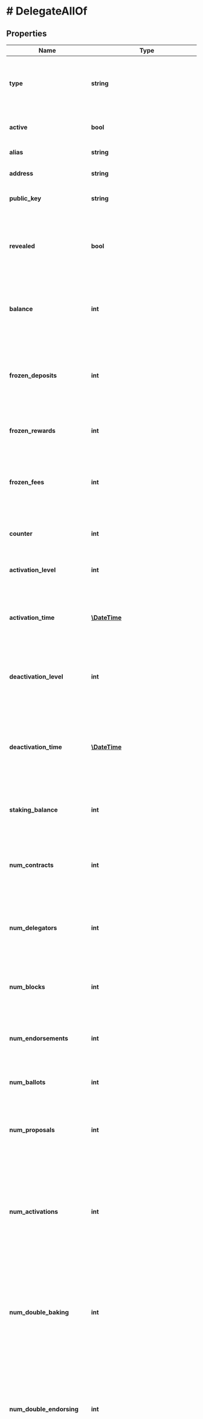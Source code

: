 # # DelegateAllOf

## Properties

Name | Type | Description | Notes
------------ | ------------- | ------------- | -------------
**type** | **string** | Type of the account, &#x60;delegate&#x60; - account, registered as a delegate (baker) | [optional]
**active** | **bool** | Delegation status (&#x60;true&#x60; - active, &#x60;false&#x60; - deactivated) | [optional]
**alias** | **string** | Name of the baking service | [optional]
**address** | **string** | Public key hash of the delegate (baker) | [optional]
**public_key** | **string** | Public key of the delegate (baker) | [optional]
**revealed** | **bool** | Public key revelation status. Unrevealed account can&#39;t send manager operation (transaction, origination etc.) | [optional]
**balance** | **int** | Total balance of the delegate (baker), including spendable and frozen funds (micro tez) | [optional]
**frozen_deposits** | **int** | Amount of security deposit, currently locked for baked (produced) blocks and (or) given endorsements (micro tez) | [optional]
**frozen_rewards** | **int** | Amount of currently frozen baking rewards (micro tez) | [optional]
**frozen_fees** | **int** | Amount of currently frozen fees paid by operations inside blocks, baked (produced) by the delegate (micro tez) | [optional]
**counter** | **int** | An account nonce which is used to prevent operation replay | [optional]
**activation_level** | **int** | Block height when delegate (baker) was registered as a baker last time | [optional]
**activation_time** | [**\DateTime**](\DateTime.md) | Block datetime when delegate (baker) was registered as a baker last time (ISO 8601, e.g. 2019-11-31) | [optional]
**deactivation_level** | **int** | Block height when delegate (baker) was deactivated as a baker because of lack of funds or inactivity | [optional]
**deactivation_time** | [**\DateTime**](\DateTime.md) | Block datetime when delegate (baker) was deactivated as a baker because of lack of funds or inactivity (ISO 8601, e.g. 2019-11-31) | [optional]
**staking_balance** | **int** | Sum of delegate (baker) balance and delegated funds minus frozen rewards (micro tez) | [optional]
**num_contracts** | **int** | Number of contracts, created (originated) and/or managed by the delegate (baker) | [optional]
**num_delegators** | **int** | Number of current delegators (accounts, delegated their funds) of the delegate (baker) | [optional]
**num_blocks** | **int** | Number of baked (validated) blocks all the time by the delegate (baker) | [optional]
**num_endorsements** | **int** | Number of given endorsements (approvals) by the delegate (baker) | [optional]
**num_ballots** | **int** | Number of submitted by the delegate ballots during a voting period | [optional]
**num_proposals** | **int** | Number of submitted (upvoted) by the delegate proposals during a proposal period | [optional]
**num_activations** | **int** | Number of account activation operations. Are used to activate accounts that were recommended allocations of tezos tokens for donations to the Tezos Foundation’s fundraiser | [optional]
**num_double_baking** | **int** | Number of double baking (baking two different blocks at the same height) evidence operations, included in blocks, baked (validated) by the delegate | [optional]
**num_double_endorsing** | **int** | Number of double endorsement (endorsing two different blocks at the same block height) evidence operations, included in blocks, baked (validated) by the delegate | [optional]
**num_nonce_revelations** | **int** | Number of seed nonce revelation (are used by the blockchain to create randomness) operations provided by the delegate | [optional]
**num_revelation_penalties** | **int** | Number of operations for all time in which rewards were lost due to unrevealed seed nonces by the delegate (synthetic type) | [optional]
**num_delegations** | **int** | Number of all delegation related operations (new delegator, left delegator, registration as a baker), related to the delegate (baker) | [optional]
**num_originations** | **int** | Number of all origination (deployment / contract creation) operations, related to the delegate (baker) | [optional]
**num_transactions** | **int** | Number of all transaction (tez transfer) operations, related to the delegate (baker) | [optional]
**num_reveals** | **int** | Number of reveal (is used to reveal the public key associated with an account) operations of the delegate (baker) | [optional]
**num_migrations** | **int** | Number of migration (result of the context (database) migration during a protocol update) operations, related to the delegate (synthetic type) | [optional]
**first_activity** | **int** | Block height of the first operation, related to the delegate (baker) | [optional]
**first_activity_time** | [**\DateTime**](\DateTime.md) | Block datetime of the first operation, related to the delegate (ISO 8601, e.g. &#x60;2020-02-20T02:40:57Z&#x60;) | [optional]
**last_activity** | **int** | Height of the block in which the account state was changed last time | [optional]
**last_activity_time** | [**\DateTime**](\DateTime.md) | Datetime of the block in which the account state was changed last time (ISO 8601, e.g. &#x60;2020-02-20T02:40:57Z&#x60;) | [optional]
**contracts** | [**\Bzzhh\Tzkt\Model\RelatedContract[]**](RelatedContract.md) | List of contracts, related (originated or managed) to the delegate (baker) | [optional]
**delegators** | [**\Bzzhh\Tzkt\Model\Delegator[]**](Delegator.md) | List of current delegators of the delegate (baker) | [optional]
**operations** | [**\Bzzhh\Tzkt\Model\Operation[]**](Operation.md) | List of all operations (synthetic type included), related to the delegate | [optional]
**metadata** | [**OneOfAccountMetadata**](OneOfAccountMetadata.md) | Metadata of the delegate (alias, logo, website, contacts, etc) | [optional]
**software** | [**OneOfSoftwareAlias**](OneOfSoftwareAlias.md) | Last seen baker&#39;s software | [optional]

[[Back to Model list]](../../README.md#models) [[Back to API list]](../../README.md#endpoints) [[Back to README]](../../README.md)
